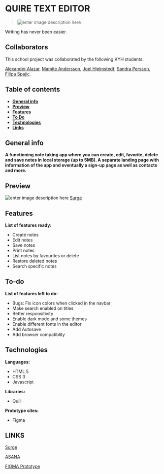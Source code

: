# QUIRE TEXT EDITOR

> ![enter image description here](https://i.ibb.co/ScT1JV3/logo.png)

Writing has never been easier.
## Collaborators

This school project was collaborated by the following KYH students:

[Alexander Alazar](https://github.com/a-star128), [Mamite Andersson](https://github.com/mamite100), [Joel Hjelmstedt](https://github.com/joelbeats), [Sandra Persson](https://github.com/sandrapersson149), [Filipa Spajic](https://github.com/cr4y0n).


## Table of contents
* [**General info**](#**Generalinfo**)  
* [**Preview**](#Preview)
*  [**Features**](#features)
*  [**To Do**](#ToDo)
* [**Technologies**](#technologies)
*  [**Links**](#Links)


## General info

****A functioning note taking app where you can create, edit, favorite, delete and save notes in local storage (up to 5MB). A separate landing page with information of the app and eventually a sign-up page as well as contacts and more.****


## Preview
![enter image description here](https://i.ibb.co/8X4XP9S/screen-quire.png)
[Surge](http://quire-pergament.surge.sh/)


## Features
**List of features ready:**
* Create notes
* Edit notes
* Save notes
* Print notes
* List notes by favourites or delete
* Restore deleted notes
* Search specific notes

## To-do
**List of features left to do:**
-   Bugs: Fix icon colors when clicked in the navbar
-   Make search enabled on titles
-   Better responsitivity
-   Enable dark mode and some themes
-   Enable different fonts in the editor
- Add Autosave
-   Add browser compatiblity

## Technologies
**Languages:**
  - HTML 5   
 - CSS 3   
 - Javascript

  **Libraries:**
-   Quill
    
   **Prototype sites:**
-   Figma

## LINKS

[Surge](http://quire-pergament.surge.sh/)

[ASANA](https://app.asana.com/share/studentkyh/pergament/310223894399359/f0e2f8a8db30abb6fd61938749e6b9f4)

[FIGMA Prototype](https://www.figma.com/file/Em2xXKEoeRYKaa3uYWjKWg/Untitled?node-id=0%3A1)


